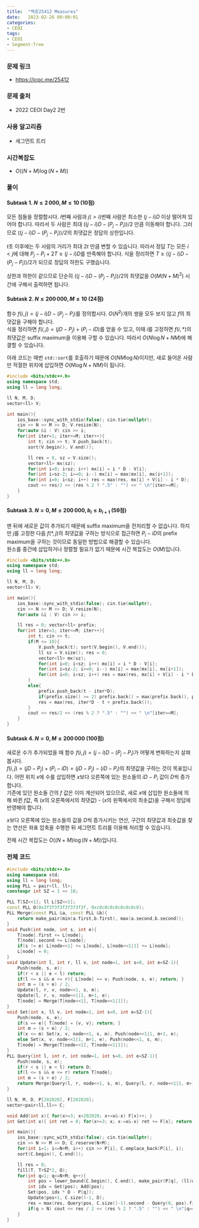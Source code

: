 ```yaml
---
title:  "백준25412 Measures"
date:   2023-02-26 00:00:01
categories:
- CEOI
tags:
- CEOI
- Segment-Tree
---
```


### 문제 링크
* https://icpc.me/25412

### 문제 출처
* 2022 CEOI Day2 2번

### 사용 알고리즘
* 세그먼트 트리

### 시간복잡도
* $O((N+M) \log (N+M))$

### 풀이

#### Subtask 1. $N \leq 2\,000, M \leq 10$ (10점)
모든 점들을 정렬합시다. $i$번째 사람과 $j(> i)$번째 사람은 최소한 $(j-i)D$ 이상 떨어져 있어야 합니다. 따라서 두 사람은 최대 $((j-i)D-(P_j-P_i))/2$ 만큼 이동해야 합니다. 그러므로 $((j-i)D-(P_j-P_i))/2$의 최댓값은 정답의 상한입니다.

$t$초 이후에는 두 사람의 거리가 최대 $2t$ 만큼 변할 수 있습니다. 따라서 정답 $T$는 모든 $i < j$에 대해 $P_j-P_i+2T \geq (j-i)D$를 만족해야 합니다. 식을 정리하면 $T \geq ((j-i)D-(P_j-P_i))/2$가 되므로 정답의 하한도 구했습니다.

상한과 하한이 같으므로 단순히 $((j-i)D-(P_j-P_i))/2$의 최댓값을 $O(M(N+M)^2)$ 시간에 구해서 출력하면 됩니다.

#### Subtask 2. $N \leq 200\,000, M \leq 10$ (24점)
함수 $f(i, j) = (j-i)D-(P_j-P_i)$를 정의합시다. $O(N^2)$개의 쌍을 모두 보지 않고 $f$의 최댓값을 구해야 합니다.<br>
식을 정리하면 $f(i, j) = (jD-P_j) + (P_i-iD)$를 얻을 수 있고, 이때 $i$를 고정하면 $f(i, \ast)$의 최댓값은 suffix maximum을 이용해 구할 수 있습니다. 따라서 $O(N \log N + NM)$에 해결할 수 있습니다.

아래 코드는 매번 `std::sort`를 호출하기 때문에 $O(NM \log N)$이지만, 새로 들어온 사람만 적절한 위치에 삽입하면 $O(N \log N + NM)$이 됩니다.
```cpp
#include <bits/stdc++.h>
using namespace std;
using ll = long long;

ll N, M, D;
vector<ll> V;

int main(){
    ios_base::sync_with_stdio(false); cin.tie(nullptr);
    cin >> N >> M >> D; V.resize(N);
    for(auto &i : V) cin >> i;
    for(int iter=1; iter<=M; iter++){
        int t; cin >> t; V.push_back(t);
        sort(V.begin(), V.end());

        ll res = 0, sz = V.size();
        vector<ll> mx(sz);
        for(int i=0; i<sz; i++) mx[i] = i * D - V[i];
        for(int i=sz-2; i>=0; i--) mx[i] = max(mx[i], mx[i+1]);
        for(int i=0; i<sz; i++) res = max(res, mx[i] + V[i] - i * D);
        cout << res/2 << (res % 2 ? ".5" : "") << " \n"[iter==M];
    }
}
```

#### Subtask 3. $N = 0, M \leq 200\,000, b_i \leq b_{i+1}$ (59점)
맨 뒤에 새로운 값이 추가되기 때문에 suffix maximum을 전처리할 수 없습니다. 하지만 $j$를 고정한 다음 $f(\ast, j)$의 최댓값을 구하는 방식으로 접근하면 $P_i-iD$의 prefix maximum을 구하는 것이므로 동일한 방법으로 해결할 수 있습니다.<br>
원소를 중간에 삽입하거나 정렬할 필요가 없기 때문에 시간 복잡도는 $O(M)$입니다.

```cpp
#include <bits/stdc++.h>
using namespace std;
using ll = long long;

ll N, M, D;
vector<ll> V;

int main(){
    ios_base::sync_with_stdio(false); cin.tie(nullptr);
    cin >> N >> M >> D; V.resize(N);
    for(auto &i : V) cin >> i;

    ll res = 0; vector<ll> prefix;
    for(int iter=1; iter<=M; iter++){
        int t; cin >> t;
        if(M <= 10){
            V.push_back(t); sort(V.begin(), V.end());
            ll sz = V.size(); res = 0;
            vector<ll> mx(sz);
            for(int i=0; i<sz; i++) mx[i] = i * D - V[i];
            for(int i=sz-2; i>=0; i--) mx[i] = max(mx[i], mx[i+1]);
            for(int i=0; i<sz; i++) res = max(res, mx[i] + V[i] - i * D);
        }
        else{
            prefix.push_back(t - iter*D);
            if(prefix.size() >= 2) prefix.back() = max(prefix.back(), prefix[prefix.size()-2]);
            res = max(res, iter*D - t + prefix.back());
        }
        cout << res/2 << (res % 2 ? ".5" : "") << " \n"[iter==M];
    }
}
```

#### Subtask 4. $N = 0, M \leq 200\,000$ (100점)
새로운 수가 추가되었을 때 함수 $f(i, j) = (j-i)D-(P_j-P_i)$가 어떻게 변화하는지 살펴봅시다.<br>
$f(i, j) = (jD-P_j)+(P_i-iD) = (jD-P_j)-(iD-P_i)$의 최댓값을 구하는 것이 목표입니다. 어떤 위치 $x$에 수를 삽입하면 $x$보다 오른쪽에 있는 원소들의 $iD-P_i$ 값이 $D$씩 증가합니다.<br>
기존에 있던 원소들 간의 $f$ 값은 이미 계산되어 있으므로, 새로 $x$에 삽입한 원소들에 의해 바뀐 $f$값, 즉 ($x$의 오른쪽에서의 최댓값) - ($x$의 왼쪽에서의 최솟값)을 구해서 정답에 반영해야 합니다.

$x$보다 오른쪽에 있는 원소들의 값을 $D$씩 증가시키는 연산, 구간의 최댓값과 최솟값을 찾는 연산은 좌표 압축을 수행한 뒤 세그먼트 트리를 이용해 처리할 수 있습니다.

전체 시간 복잡도는 $O((N+M) \log (N+M))$입니다.


### 전체 코드
```cpp
#include <bits/stdc++.h>
using namespace std;
using ll = long long;
using PLL = pair<ll, ll>;
constexpr int SZ = 1 << 18;

PLL T[SZ<<1]; ll L[SZ<<1];
const PLL O(0x3f3f3f3f3f3f3f3f, 0xc0c0c0c0c0c0c0c0);
PLL Merge(const PLL &a, const PLL &b){
    return make_pair(min(a.first,b.first), max(a.second,b.second));
}
void Push(int node, int s, int e){
    T[node].first += L[node];
    T[node].second += L[node];
    if(s != e) L[node<<1] += L[node], L[node<<1|1] += L[node];
    L[node] = 0;
}
void Update(int l, int r, ll v, int node=1, int s=0, int e=SZ-1){
    Push(node, s, e);
    if(r < s || e < l) return;
    if(l <= s && e <= r){ L[node] += v; Push(node, s, e); return; }
    int m = (s + e) / 2;
    Update(l, r, v, node<<1, s, m);
    Update(l, r, v, node<<1|1, m+1, e);
    T[node] = Merge(T[node<<1], T[node<<1|1]);
}
void Set(int x, ll v, int node=1, int s=0, int e=SZ-1){
    Push(node, s, e);
    if(s == e){ T[node] = {v, v}; return; }
    int m = (s + e) / 2;
    if(x <= m) Set(x, v, node<<1, s, m), Push(node<<1|1, m+1, e);
    else Set(x, v, node<<1|1, m+1, e), Push(node<<1, s, m);
    T[node] = Merge(T[node<<1], T[node<<1|1]);
}
PLL Query(int l, int r, int node=1, int s=0, int e=SZ-1){
    Push(node, s, e);
    if(r < s || e < l) return O;
    if(l <= s && e <= r) return T[node];
    int m = (s + e) / 2;
    return Merge(Query(l, r, node<<1, s, m), Query(l, r, node<<1|1, m+1, e));
}

ll N, M, D, P[202020], F[202020];
vector<pair<ll,ll>> C;

void Add(int x){ for(x+=3; x<202020; x+=x&-x) F[x]++; }
int Get(int x){ int ret = 0; for(x+=3; x; x-=x&-x) ret += F[x]; return ret; }

int main(){
    ios_base::sync_with_stdio(false); cin.tie(nullptr);
    cin >> N >> M >> D; C.reserve(N+M);
    for(int i=1; i<=N+M; i++) cin >> P[i], C.emplace_back(P[i], i);
    sort(C.begin(), C.end());

    ll res = 0;
    fill(T, T+SZ*2, O);
    for(int q=1; q<=N+M; q++){
        int pos = lower_bound(C.begin(), C.end(), make_pair(P[q], (ll)q)) - C.begin();
        int idx = Get(pos); Add(pos);
        Set(pos, idx * D - P[q]);
        Update(pos+1, C.size()-1, D);
        res = max(res, Query(pos, C.size()-1).second - Query(0, pos).first);
        if(q > N) cout << res / 2 << (res % 2 ? ".5" : "") << " \n"[q==N+M];
    }
}
```
